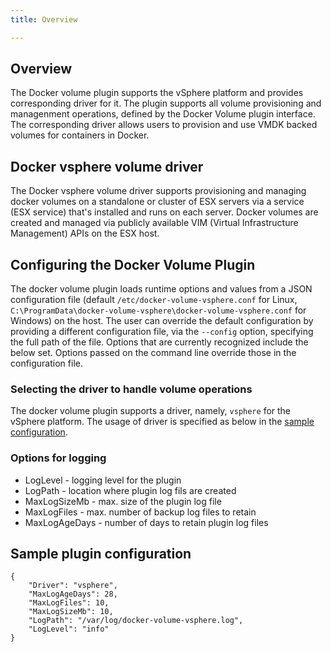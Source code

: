 ```yaml
---
title: Overview

---
```

## Overview
The Docker volume plugin supports the vSphere platform and provides corresponding driver for it. The plugin supports all volume provisioning and managenment operations, defined by the Docker Volume plugin interface. The corresponding driver allows users to provision and use VMDK backed volumes for containers in Docker.

## Docker vsphere volume driver
The Docker vsphere volume driver supports provisioning and managing docker volumes on a standalone or cluster of ESX servers via a service (ESX service) that's installed and runs on each server. Docker volumes are created and managed via publicly available VIM (Virtual Infrastructure Management) APIs on the ESX host.

## Configuring the Docker Volume Plugin
The docker volume plugin loads runtime options and values from a JSON configuration file (default `/etc/docker-volume-vsphere.conf` for Linux, `C:\ProgramData\docker-volume-vsphere\docker-volume-vsphere.conf` for Windows) on the host. The user can override the default configuration by providing a different configuration file, via the `--config` option, specifying the full path of the file. Options that are currently recognized include the below set. Options passed on the command line override those in the configuration file.

### Selecting the driver to handle volume operations
The docker volume plugin supports a driver, namely, `vsphere` for the vSphere platform. The usage of driver is specified as below in the [sample configuration](#sample-plugin-configuration).

### Options for logging
* LogLevel      - logging level for the plugin
* LogPath       - location where plugin log fils are created
* MaxLogSizeMb  - max. size of the plugin log file
* MaxLogFiles   - max. number of backup log files to retain
* MaxLogAgeDays - number of days to retain plugin log files

## Sample plugin configuration
```
{
	"Driver": "vsphere",
	"MaxLogAgeDays": 28,
	"MaxLogFiles": 10,
	"MaxLogSizeMb": 10,
	"LogPath": "/var/log/docker-volume-vsphere.log",
	"LogLevel": "info"
}
```
